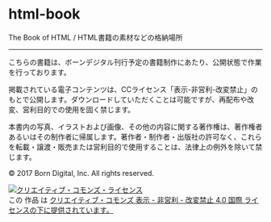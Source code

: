 # html-book
The Book of HTML / HTML書籍の素材などの格納場所


---
こちらの書籍は、ボーンデジタル刊行予定の書籍制作にあたり、公開状態で作業を行っております。

掲載されている電子コンテンツは、CCライセンス「表示-非営利-改変禁止」のもとで公開します。ダウンロードしていただくことは可能ですが、再配布や改変、営利目的での使用を固く禁じます。

本書内の写真、イラストおよび画像、その他の内容に関する著作権は、著作権者あるいはその制作者に帰属します。著作者・制作者・出版社の許可なく、これらを転載・譲渡・販売または営利目的で使用することは、法律上の例外を除いて禁じます。

© 2017 Born Digital, Inc. All rights reserved.

<a rel="license" href="http://creativecommons.org/licenses/by-nc-nd/4.0/"><img alt="クリエイティブ・コモンズ・ライセンス" style="border-width:0" src="https://i.creativecommons.org/l/by-nc-nd/4.0/88x31.png" /></a><br />この 作品 は <a rel="license" href="http://creativecommons.org/licenses/by-nc-nd/4.0/">クリエイティブ・コモンズ 表示 - 非営利 - 改変禁止 4.0 国際 ライセンスの下に提供されています。</a>
